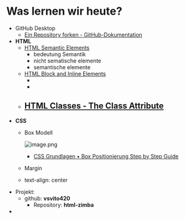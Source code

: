 # Was lernen wir heute?

- GitHub Desktop
    - [Ein Repository forken - GitHub-Dokumentation](https://docs.github.com/de/pull-requests/collaborating-with-pull-requests/working-with-forks/fork-a-repo)
- **HTML**
    - [HTML Semantic Elements](https://www.w3schools.com/html/html5_semantic_elements.asp)
        - bedeutung Semantik
        - nicht sematische elemente
        - semantische elemente
    - [HTML Block and Inline Elements](https://www.w3schools.com/html/html_blocks.asp)
        - <div>
        - <span>
    - [HTML Classes - The Class Attribute](https://www.w3schools.com/html/html_classes.asp)
        - 
- **CSS**
    - Box Modell
        
        ![image.png](attachment:fc77eebc-81f1-4dfe-89e0-2cd381f04bc0:image.png)
        
        - [CSS Grundlagen • Box Positionierung Step by Step Guide](https://www.website-advisor.de/grundlagen/css/box-positionierung.php)
    - Margin
    - text-align: center
- Projekt:
    - github: **vsvito420**
        - Repository: **html-zimba**
-